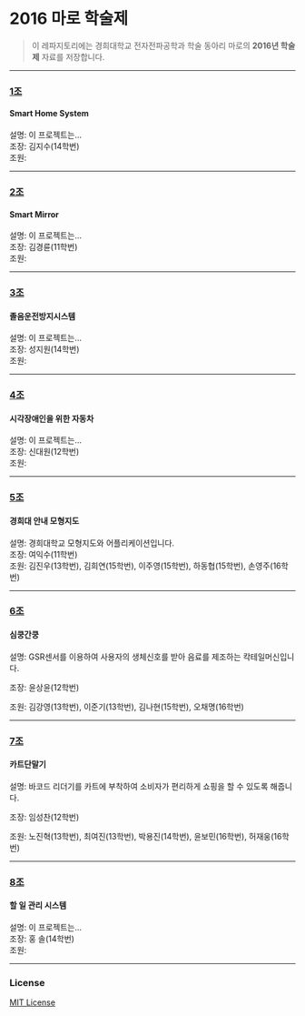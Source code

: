 # 2016 마로 학술제  

> 이 레파지토리에는 경희대학교 전자전파공학과 학술 동아리 마로의 **2016년 학술제** 자료를 저장합니다.  

***

### [1조](https://github.com/KHU-MARO/2016-academic-seminar/tree/master/Team1)  

#### Smart Home System  

설명: 이 프로젝트는...  
조장: 김지수(14학번)   
조원:  

***

### [2조](https://github.com/KHU-MARO/2016-academic-seminar/tree/master/Team2)  

#### Smart Mirror  

설명: 이 프로젝트는...  
조장: 김경륜(11학번)   
조원:  

***

### [3조](https://github.com/KHU-MARO/2016-academic-seminar/tree/master/Team3)  

#### 졸음운전방지시스템  

설명: 이 프로젝트는...  
조장: 성지원(14학번)   
조원:  

***

### [4조](https://github.com/KHU-MARO/2016-academic-seminar/tree/master/Team4)  

#### 시각장애인을 위한 자동차  

설명: 이 프로젝트는...  
조장: 신대원(12학번)   
조원:  

***

### [5조](https://github.com/KHU-MARO/2016-academic-seminar/tree/master/Team5)  

#### 경희대 안내 모형지도  

설명: 경희대학교 모형지도와 어플리케이션입니다.  
조장: 여익수(11학번)   
조원: 김진우(13학번), 김희연(15학번), 이주영(15학번), 하동협(15학번), 손영주(16학번)  

***

### [6조](https://github.com/KHU-MARO/2016-academic-seminar/tree/master/Team6)  

#### 심쿵간쿵  

설명: GSR센서를 이용하여 사용자의 생체신호를 받아 음료를 제조하는 칵테일머신입니다.

조장: 윤상윤(12학번)   

조원: 김강영(13학번), 이준기(13학번), 김나현(15학번), 오채명(16학번)
***

### [7조](https://github.com/KHU-MARO/2016-academic-seminar/tree/master/Team7)  

#### 카트단말기  

설명: 바코드 리더기를 카트에 부착하여 소비자가 편리하게 쇼핑을 할 수 있도록 해줍니다.

조장: 임성찬(12학번)

조원: 노진혁(13학번), 최여진(13학번), 박용진(14학번), 윤보민(16학번), 허재웅(16학번)
***

### [8조](https://github.com/KHU-MARO/2016-academic-seminar/tree/master/Team8)  

#### 할 일 관리 시스템  

설명: 이 프로젝트는...  
조장: 홍 솔(14학번)   
조원:  

***

### License  

[MIT License](https://github.com/KHU-MARO/2016-academic-seminar/tree/master/LICENSE)
